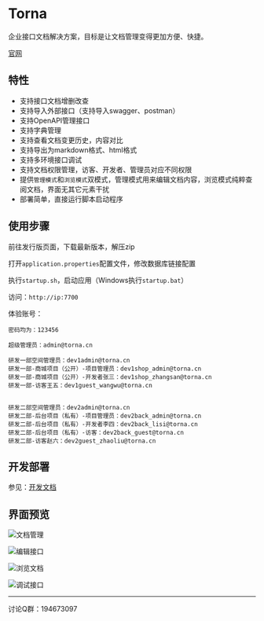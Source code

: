 # Torna

企业接口文档解决方案，目标是让文档管理变得更加方便、快捷。

[官网](http://torna.cn)

## 特性

- 支持接口文档增删改查
- 支持导入外部接口（支持导入swagger、postman）
- 支持OpenAPI管理接口
- 支持字典管理
- 支持查看文档变更历史，内容对比
- 支持导出为markdown格式、html格式
- 支持多环境接口调试
- 支持文档权限管理，访客、开发者、管理员对应不同权限
- 提供`管理模式`和`浏览模式`双模式，管理模式用来编辑文档内容，浏览模式纯粹查阅文档，界面无其它元素干扰
- 部署简单，直接运行脚本启动程序

## 使用步骤

前往发行版页面，下载最新版本，解压zip

打开`application.properties`配置文件，修改数据库链接配置

执行`startup.sh`，启动应用（Windows执行`startup.bat`）

访问：`http://ip:7700`

体验账号：

```
密码均为：123456

超级管理员：admin@torna.cn

研发一部空间管理员：dev1admin@torna.cn
研发一部-商城项目（公开）-项目管理员：dev1shop_admin@torna.cn
研发一部-商城项目（公开）-开发者张三：dev1shop_zhangsan@torna.cn
研发一部-访客王五：dev1guest_wangwu@torna.cn


研发二部空间管理员：dev2admin@torna.cn
研发二部-后台项目（私有）-项目管理员：dev2back_admin@torna.cn
研发二部-后台项目（私有）-开发者李四：dev2back_lisi@torna.cn
研发二部-后台项目（私有）-访客：dev2back_guest@torna.cn
研发二部-访客赵六：dev2guest_zhaoliu@torna.cn
```

## 开发部署

参见：[开发文档](http://torna.cn/dev/)


## 界面预览

![文档管理](https://images.gitee.com/uploads/images/2021/0210/095322_c94cd7bf_332975.png "table.png")

![编辑接口](https://images.gitee.com/uploads/images/2021/0210/095338_01fd24b6_332975.png "edit.png")

![浏览文档](https://images.gitee.com/uploads/images/2021/0210/095347_734567f3_332975.png "view.png")

![调试接口](https://images.gitee.com/uploads/images/2021/0210/095359_4d9a5182_332975.png "debug.png")

---

讨论Q群：194673097
